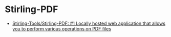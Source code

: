 # Stirling-PDF

- [Stirling-Tools/Stirling-PDF: #1 Locally hosted web application that allows you to perform various operations on PDF files](https://github.com/Stirling-Tools/Stirling-PDF)
